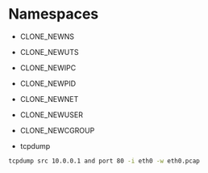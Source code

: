 # Namespaces

- CLONE_NEWNS
- CLONE_NEWUTS
- CLONE_NEWIPC
- CLONE_NEWPID
- CLONE_NEWNET
- CLONE_NEWUSER
- CLONE_NEWCGROUP

- tcpdump

```bash
tcpdump src 10.0.0.1 and port 80 -i eth0 -w eth0.pcap
```

